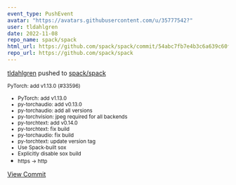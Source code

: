 ```yaml
---
event_type: PushEvent
avatar: "https://avatars.githubusercontent.com/u/35777542?"
user: tldahlgren
date: 2022-11-08
repo_name: spack/spack
html_url: https://github.com/spack/spack/commit/54abc7fb7e4b3c6a639c60f0b086d9100c3daf1d
repo_url: https://github.com/spack/spack
---
```


<a href='https://github.com/tldahlgren' target='_blank'>tldahlgren</a> pushed to <a href='https://github.com/spack/spack' target='_blank'>spack/spack</a>

<small>PyTorch: add v1.13.0 (#33596)

* PyTorch: add v1.13.0
* py-torchaudio: add v0.13.0
* py-torchaudio: add all versions
* py-torchvision: jpeg required for all backends
* py-torchtext: add v0.14.0
* py-torchtext: fix build
* py-torchaudio: fix build
* py-torchtext: update version tag
* Use Spack-built sox
* Explicitly disable sox build
* https -> http</small>

<a href='https://github.com/spack/spack/commit/54abc7fb7e4b3c6a639c60f0b086d9100c3daf1d' target='_blank'>View Commit</a>